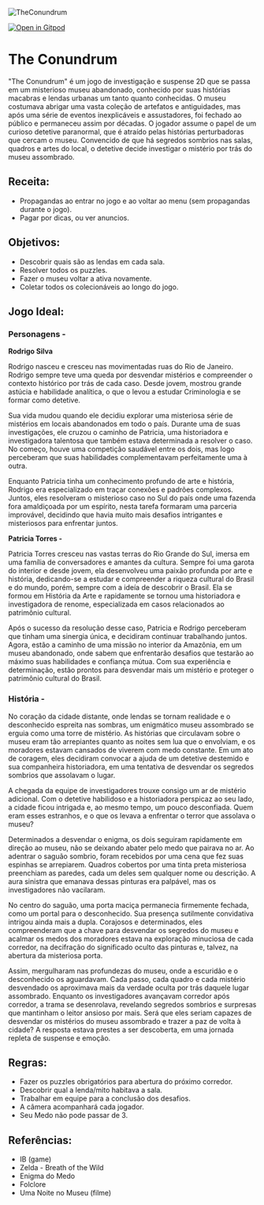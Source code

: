 
![TheConundrum](https://github.com/STB-Games/The-Conundrum/assets/141068586/423023a5-6b4f-4a94-aff6-264e6e0e167c)

[![Open in Gitpod](https://gitpod.io/button/open-in-gitpod.svg)](https://gitpod.io/#https://github.com/STB-Games/The-Conundrum)


# The Conundrum

"The Conundrum" é um jogo de investigação e suspense 2D que se passa em um misterioso museu abandonado, conhecido por suas histórias macabras e lendas urbanas um tanto quanto conhecidas. O museu costumava abrigar uma vasta coleção de artefatos e antiguidades, mas após uma série de eventos inexplicáveis e assustadores, foi fechado ao público e permaneceu assim por décadas. O jogador assume o papel de um curioso detetive paranormal, que é atraído pelas histórias perturbadoras que cercam o museu. Convencido de que há segredos sombrios nas salas, quadros e artes do local, o detetive decide investigar o mistério por trás do museu assombrado.

## Receita:

* Propagandas ao entrar no jogo e ao voltar ao menu (sem propagandas durante o jogo).
* Pagar por dicas, ou ver anuncios.

## Objetivos:

* Descobrir quais são as lendas em cada sala.
* Resolver todos os puzzles.
* Fazer o museu voltar a ativa novamente. 
* Coletar todos os colecionáveis ao longo do jogo.

## Jogo Ideal:

### Personagens -

  <b>Rodrigo Silva</b>
  
   Rodrigo nasceu e cresceu nas movimentadas ruas do Rio de Janeiro. Rodrigo sempre teve uma queda por desvendar mistérios e compreender o contexto histórico por trás de cada caso. Desde jovem, mostrou grande astúcia e habilidade analítica, o que o levou a estudar Criminologia e se formar como detetive.
   
  Sua vida mudou quando ele decidiu explorar uma misteriosa série de mistérios em locais abandonados em todo o país. Durante uma de suas investigações, ele cruzou o caminho de Patricia, uma historiadora e investigadora talentosa que também estava determinada a resolver o caso. No começo, houve uma competição saudável entre os dois, mas logo perceberam que suas habilidades complementavam perfeitamente uma à outra.
  
  Enquanto Patricia tinha um conhecimento profundo de arte e história, Rodrigo era especializado em traçar conexões e padrões complexos. Juntos, eles resolveram o  misterioso caso no Sul do país onde uma fazenda fora amaldiçoada por um espírito, nesta tarefa formaram uma parceria improvável, decidindo que havia muito mais desafios intrigantes e misteriosos para enfrentar juntos.
  
  <b>Patricia Torres -</b>
  
  Patricia Torres cresceu nas vastas terras do Rio Grande do Sul, imersa em uma família de conversadores e amantes da cultura. Sempre foi uma garota do interior e desde jovem, ela desenvolveu uma paixão profunda por arte e história, dedicando-se a estudar e compreender a riqueza cultural do Brasil e do mundo, porém, sempre com a ideía de descobrir o Brasil. Ela se formou em História da Arte e rapidamente se tornou uma historiadora e investigadora de renome, especializada em casos relacionados ao patrimônio cultural.
  
  Após o sucesso da resolução desse caso, Patricia e Rodrigo perceberam que tinham uma sinergia única, e decidiram continuar trabalhando juntos. Agora, estão a caminho de uma missão no interior da Amazônia, em um museu abandonado, onde sabem que enfrentarão desafios que testarão ao máximo suas habilidades e confiança mútua. Com sua experiência e determinação, estão prontos para desvendar mais um mistério e proteger o patrimônio cultural do Brasil.

###  História -

  No coração da cidade distante, onde lendas se tornam realidade e o desconhecido espreita nas sombras, um enigmático museu assombrado se erguia como uma torre de mistério. As histórias que circulavam sobre o museu eram tão arrepiantes quanto as noites sem lua que o envolviam, e os moradores estavam cansados de viverem com medo constante. Em um ato de coragem, eles decidiram convocar a ajuda de um detetive destemido e sua companheira historiadora, em uma tentativa de desvendar os segredos sombrios que assolavam o lugar.

  A chegada da equipe de investigadores trouxe consigo um ar de mistério adicional. Com o detetive habilidoso e a historiadora perspicaz ao seu lado, a cidade ficou intrigada e, ao mesmo tempo, um pouco desconfiada. Quem eram esses estranhos, e o que os levava a enfrentar o terror que assolava o museu?

  Determinados a desvendar o enigma, os dois seguiram rapidamente em direção ao museu, não se deixando abater pelo medo que pairava no ar. Ao adentrar o saguão sombrio, foram recebidos por uma cena que fez suas espinhas se arrepiarem. Quadros cobertos por uma tinta preta misteriosa preenchiam as paredes, cada um deles sem qualquer nome ou descrição. A aura sinistra que emanava dessas pinturas era palpável, mas os investigadores não vacilaram.

  No centro do saguão, uma porta maciça permanecia firmemente fechada, como um portal para o desconhecido. Sua presença sutilmente convidativa intrigou ainda mais a dupla. Corajosos e determinados, eles compreenderam que a chave para desvendar os segredos do museu e acalmar os medos dos moradores estava na exploração minuciosa de cada corredor, na decifração do significado oculto das pinturas e, talvez, na abertura da misteriosa porta.

  Assim, mergulharam nas profundezas do museu, onde a escuridão e o desconhecido os aguardavam. Cada passo, cada quadro e cada mistério desvendado os aproximava mais da verdade oculta por trás daquele lugar assombrado. Enquanto os investigadores avançavam corredor após corredor, a trama se desenrolava, revelando segredos sombrios e surpresas que mantinham o leitor ansioso por mais. Será que eles seriam capazes de desvendar os mistérios do museu assombrado e trazer a paz de volta à cidade? A resposta estava prestes a ser descoberta, em uma jornada repleta de suspense e emoção.

## Regras:

* Fazer os puzzles obrigatórios para abertura do próximo corredor.
* Descobrir qual a lenda/mito habitava a sala.
* Trabalhar em equipe para a conclusão dos desafios.
* A câmera acompanhará cada jogador.
* Seu Medo não pode passar de 3.

## Referências:

* IB (game)
* Zelda - Breath of the Wild
* Enigma do Medo
* Folclore
* Uma Noite no Museu (filme)
